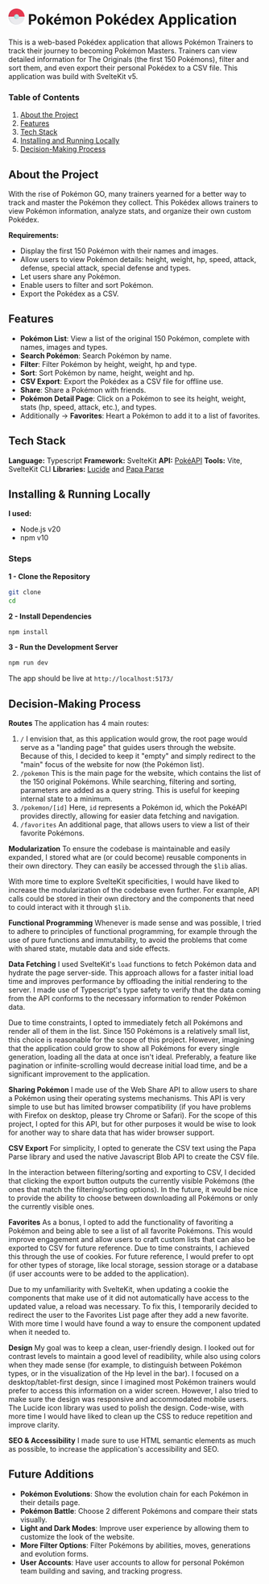 # ![favicon](static/favicon.png) Pokémon Pokédex Application

This is a web-based Pokédex application that allows Pokémon Trainers to track their journey to becoming Pokémon Masters. Trainers can view detailed information for The Originals (the first 150 Pokémons), filter and sort them, and even export their personal Pokédex to a CSV file. This application was build with SvelteKit v5.

### Table of Contents

1. [About the Project](#about-the-project)
2. [Features](#features)
3. [Tech Stack](#tech-stack)
4. [Installing and Running Locally](#installing--running-locally)
5. [Decision-Making Process](#decision-making-process)

## About the Project

With the rise of Pokémon GO, many trainers yearned for a better way to track and master the Pokémon they collect. This Pokédex allows trainers to view Pokémon information, analyze stats, and organize their own custom Pokédex.

**Requirements:**

- Display the first 150 Pokémon with their names and images.
- Allow users to view Pokémon details: height, weight, hp, speed, attack, defense, special attack, special defense and types.
- Let users share any Pokémon.
- Enable users to filter and sort Pokémon.
- Export the Pokédex as a CSV.

## Features

- **Pokémon List**: View a list of the original 150 Pokémon, complete with names, images and types.
- **Search Pokémon**: Search Pokémon by name.
- **Filter**: Filter Pokémon by height, weight, hp and type.
- **Sort**: Sort Pokémon by name, height, weight and hp.
- **CSV Export**: Export the Pokédex as a CSV file for offline use.
- **Share**: Share a Pokémon with friends.
- **Pokémon Detail Page**: Click on a Pokémon to see its height, weight, stats (hp, speed, attack, etc.), and types.
- Additionally &#8594; **Favorites**: Heart a Pokémon to add it to a list of favorites.

## Tech Stack

**Language:** Typescript
**Framework:** SvelteKit
**API:** [PokéAPI](https://pokeapi.co)
**Tools:** Vite, SvelteKit CLI
**Libraries:** [Lucide](https://lucide.dev/) and [Papa Parse](https://www.papaparse.com/)

## Installing & Running Locally

**I used:**

- Node.js v20
- npm v10

### Steps

**1 - Clone the Repository**

```bash
git clone
cd
```

**2 - Install Dependencies**

```bash
npm install
```

**3 - Run the Development Server**

```bash
npm run dev
```

The app should be live at `http://localhost:5173/`

## Decision-Making Process

**Routes**
The application has 4 main routes:

1. `/`
   I envision that, as this application would grow, the root page would serve as a "landing page" that guides users through the website. Because of this, I decided to keep it "empty" and simply redirect to the "main" focus of the website for now (the Pokémon list).
2. `/pokemon`
   This is the main page for the website, which contains the list of the 150 original Pokémons. While searching, filtering and sorting, parameters are added as a query string. This is useful for keeping internal state to a minimum.
3. `/pokemon/[id]`
   Here, `id` represents a Pokémon id, which the PokéAPI provides directly, allowing for easier data fetching and navigation.
4. `/favorites`
   An additional page, that allows users to view a list of their favorite Pokémons.

**Modularization**
To ensure the codebase is maintainable and easily expanded, I stored what are (or could become) reusable components in their own directory. They can easily be accessed through the `$lib` alias.

With more time to explore SvelteKit specificities, I would have liked to increase the modularization of the codebase even further. For example, API calls could be stored in their own directory and the components that need to could interact with it through `$lib`.

**Functional Programming**
Whenever is made sense and was possible, I tried to adhere to principles of functional programming, for example through the use of pure functions and immutability, to avoid the problems that come with shared state, mutable data and side effects.

**Data Fetching**
I used SvelteKit's `load` functions to fetch Pokémon data and hydrate the page server-side. This approach allows for a faster initial load time and improves performance by offloading the initial rendering to the server.
I made use of Typescript's type safety to verify that the data coming from the API conforms to the necessary information to render Pokémon data.

Due to time constraints, I opted to immediately fetch all Pokémons and render all of them in the list. Since 150 Pokémons is a relatively small list, this choice is reasonable for the scope of this project. However, imagining that the application could grow to show all Pokémons for every single generation, loading all the data at once isn't ideal. Preferably, a feature like pagination or infinite-scrolling would decrease initial load time, and be a significant improvement to the application.

**Sharing Pokémon**
I made use of the Web Share API to allow users to share a Pokémon using their operating systems mechanisms. This API is very simple to use but has limited browser compatibility (if you have problems with Firefox on desktop, please try Chrome or Safari). For the scope of this project, I opted for this API, but for other purposes it would be wise to look for another way to share data that has wider browser support.

**CSV Export**
For simplicity, I opted to generate the CSV text using the Papa Parse library and used the native Javascript Blob API to create the CSV file.

In the interaction between filtering/sorting and exporting to CSV, I decided that clicking the export button outputs the currently visible Pokémons (the ones that match the filtering/sorting options). In the future, it would be nice to provide the ability to choose between downloading all Pokémons or only the currently visible ones.

**Favorites**
As a bonus, I opted to add the functionality of favoriting a Pokémon and being able to see a list of all favorite Pokémons. This would improve engagement and allow users to craft custom lists that can also be exported to CSV for future reference.
Due to time constraints, I achieved this through the use of cookies. For future reference, I would prefer to opt for other types of storage, like local storage, session storage or a database (if user accounts were to be added to the application).

Due to my unfamiliarity with SvelteKit, when updating a cookie the components that make use of it did not automatically have access to the updated value, a reload was necessary. To fix this, I temporarily decided to redirect the user to the Favorites List page after they add a new favorite. With more time I would have found a way to ensure the component updated when it needed to.

**Design**
My goal was to keep a clean, user-friendly design. I looked out for contrast levels to maintain a good level of readibility, while also using colors when they made sense (for example, to distinguish between Pokémon types, or in the visualization of the Hp level in the bar).
I focused on a desktop/tablet-first design, since I imagined most Pokémon trainers would prefer to access this information on a wider screen. However, I also tried to make sure the design was responsive and accommodated mobile users.
The Lucide icon library was used to polish the design.
Code-wise, with more time I would have liked to clean up the CSS to reduce repetition and improve clarity.

**SEO & Accessibility**
I made sure to use HTML semantic elements as much as possible, to increase the application's accessibility and SEO.

## Future Additions

- **Pokémon Evolutions**: Show the evolution chain for each Pokémon in their details page.
- **Pokémon Battle**: Choose 2 different Pokémons and compare their stats visually.
- **Light and Dark Modes**: Improve user experience by allowing them to customize the look of the website.
- **More Filter Options**: Filter Pokémons by abilities, moves, generations and evolution forms.
- **User Accounts**: Have user accounts to allow for personal Pokémon team building and saving, and tracking progress.
